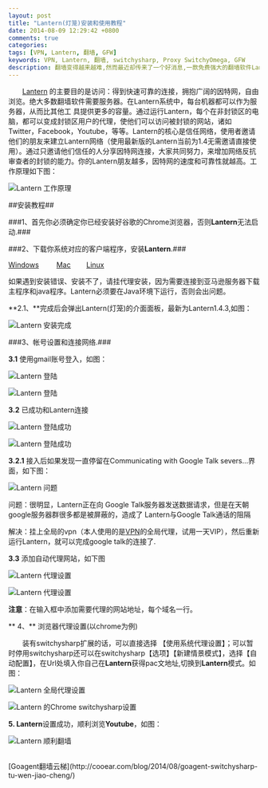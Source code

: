 ```yaml
---
layout: post
title: "Lantern(灯笼)安装和使用教程"
date: 2014-08-09 12:29:42 +0800
comments: true
categories: 
tags: [VPN, Lantern, 翻墙, GFW]
keywords: VPN, Lantern, 翻墙, switchysharp, Proxy SwitchyOmega, GFW
description: 翻墙变得越来越难,然而最近却传来了一个好消息,一款免费强大的翻墙软件Lantern应运而生，使得翻墙变的更加简单、方便。
---
```


　　[Lantern](https://www.getlantern.org/) 的主要目的是访问：得到快速可靠的连接，拥抱广阔的因特网，自由浏览。绝大多数翻墙软件需要服务器。在Lantern系统中，每台机器都可以作为服务器，从而比其他工 具提供更多的容量。通过运行Lantern，每个在非封锁区的电脑，都可以变成封锁区用户的代理，使他们可以访问被封锁的网站，诸如 Twitter，Facebook，Youtube，等等。Lantern的核心是信任网络，使用者邀请他们的朋友来建立Lantern网络（使用最新版的Lantern当前为1.4无需邀请直接使用）。通过只邀请他们信任的人分享因特网连接，大家共同努力，来增加网络反抗审查者的封锁的能力。你的Lantern朋友越多，因特网的速度和可靠性就越高。工作原理如下图：

![Lantern 工作原理](http://g1c1i0.cooear.com/images/uploads/2014/08/50b24994.vis.gif 'Lantern 工作原理')

<!--more-->

##安装教程##

###1、首先你必须确定你已经安装好谷歌的Chrome浏览器，否则**Lantern**无法启动.###

###2、下载你系统对应的客户端程序，安装**Lantern**.###

[Windows](http://pan.baidu.com/s/1jG412Fs) &nbsp; &nbsp; &nbsp; &nbsp; [Mac](http://pan.baidu.com/s/1hq5R2uC)&nbsp; &nbsp; &nbsp; &nbsp; [Linux](http://pan.baidu.com/s/1i3iORzR)

如果遇到安装错误、安装不了，请挂代理安装，因为需要连接到亚马逊服务器下载主程序和java程序。Lantern必须要在Java环境下运行，否则会出问题。

**2.1、**完成后会弹出Lantern(灯笼)的介面面板，最新为Lantern1.4.3,如图：

![Lantern 安装完成](http://g1c1i0.cooear.com/images/uploads/2014/08/20131123054656thw4v.jpeg 'Lantern 安装完成')


###3、帐号设置和连接网络.###

**3.1** 使用gmail账号登入，如图：

![Lantern 登陆](http://g1c1i0.cooear.com/images/uploads/2014/08/201311230551378ozua.jpeg 'Lantern 登陆')

![Lantern 登陆](http://g1c1i0.cooear.com/images/uploads/2014/08/20131123055143brtwp.jpeg 'Lantern 登陆')

**3.2** 已成功和Lantern连接

![Lantern 登陆成功](http://g1c1i0.cooear.com/images/uploads/2014/08/201311230559344ixqv.jpeg 'Lantern 登陆成功')

![Lantern 登陆成功](http://g1c1i0.cooear.com/images/uploads/2014/08/1.png 'Lantern 登陆成功')

**3.2.1** 接入后如果发现一直停留在Communicating with Google Talk severs…界面，如下图：

![Lantern 问题](http://g1c1i0.cooear.com/images/uploads/2014/08/talk.png 'Lantern 登陆问题')

 问题：很明显，Lantern正在向 Google Talk服务器发送数据请求，但是在天朝google服务器群很多都是被屏蔽的，造成了 Lantern与Google Talk通话的阻隔
 
 解决：挂上全局的vpn（本人使用的是[VPN](http://t.cn/RPZLMcB)的全局代理，试用一天VIP），然后重新运行Lantern，就可以完成google talk的连接了.
 
 
 **3.3** 添加自动代理网站，如下图
 
 ![Lantern 代理设置](http://g1c1i0.cooear.com/images/uploads/2014/08/3.2.1.jpeg 'Lantern 代理设置')
 
 ![Lantern 代理设置](http://g1c1i0.cooear.com/images/uploads/2014/08/2.png 'Lantern 代理设置')
 
 **注意**：在输入框中添加需要代理的网站地址，每个域名一行。
 
 ** 4、** 浏览器代理设置(以chrome为例)
 
　　装有switchysharp扩展的话，可以直接选择 【使用系统代理设置】；可以暂时停用switchysharp还可以在switchysharp【选项】【新建情景模式】，选择【自动配置】，在Url处填入你自己在**Lantern**获得pac文地址,切换到**Lantern**模式。如图：
 
 ![Lantern 全局代理设置](http://g1c1i0.cooear.com/images/uploads/2014/08/3.png 'Lantern 全局代理设置')
 
 ![Lantern 的Chrome switchysharp设置](http://g1c1i0.cooear.com/images/uploads/2014/08/4.png 'Lantern 的Chrome switchysharp设置')
 
 **5. Lantern**设置成功，顺利浏览**Youtube**，如图：
 
 ![Lantern 顺利翻墙](http://g1c1i0.cooear.com/images/uploads/2014/08/66.png 'Lantern 顺利翻墙')
 
 <br />
 [Goagent翻墙云梯](http://cooear.com/blog/2014/08/goagent-switchysharp-tu-wen-jiao-cheng/)
 
 